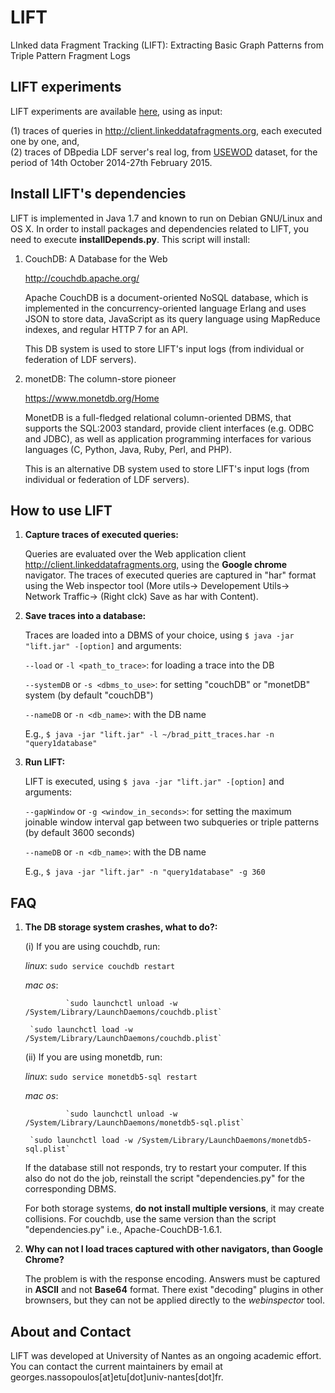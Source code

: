 # LIFT

LInked data Fragment Tracking (LIFT): Extracting Basic Graph Patterns from Triple Pattern Fragment Logs


## LIFT experiments


LIFT experiments are available [here](https://github.com/coumbaya/lift/blob/master/experiments.md), using as input:

(1) traces of queries in http://client.linkeddatafragments.org, each executed one by one, and,<br>
(2) traces of DBpedia LDF server's real log, from [USEWOD](http://usewod.org/data-sets.html) dataset, for the period of 14th October 2014-27th February 2015.


## Install LIFT's dependencies

LIFT is implemented in Java 1.7 and known to run on Debian GNU/Linux and OS X. In order to install packages and dependencies related to LIFT, you need to execute  **installDepends.py**. This script will install: 
   
   1. CouchDB: A Database for the Web
   
        http://couchdb.apache.org/

      Apache CouchDB is a document-oriented NoSQL database, which is implemented in the concurrency-oriented language 
      Erlang and uses JSON to store data, JavaScript as its query language using MapReduce indexes, and 
      regular HTTP 7 for an API. 
      
      This DB system is used to store LIFT's input logs (from individual or federation of LDF servers).
   
   2. monetDB: The column-store pioneer
      
        https://www.monetdb.org/Home

      MonetDB is a full-fledged relational column-oriented DBMS, that supports the SQL:2003 
      standard, provide client interfaces (e.g. ODBC and JDBC), as well as application programming interfaces for
      various languages (C, Python, Java, Ruby, Perl, and PHP).
   
      This is an alternative DB system used to store LIFT's input logs (from individual or federation of LDF servers).


## How to use LIFT

 1. __Capture traces of executed queries:__
   
      Queries are evaluated over the Web application client http://client.linkeddatafragments.org, using the **Google chrome** navigator. The traces of executed queries are captured in "har" format 
      using the Web inspector tool (More utils-> Developement Utils-> Network Traffic-> (Right clck) Save as har with Content).

 2. __Save traces into a database:__
      
     Traces are loaded into a DBMS of your choice, using `$ java -jar "lift.jar" -[option]` and arguments:
	
	`--load` or `-l <path_to_trace>`: for loading a trace into the DB

	`--systemDB` or `-s <dbms_to_use>`: for setting "couchDB" or "monetDB" system (by default "couchDB")

	`--nameDB` or `-n <db_name>`: with the DB name

     E.g., `$ java -jar "lift.jar" -l ~/brad_pitt_traces.har -n "query1database" `

 3. __Run LIFT:__
      
     LIFT is executed, using `$ java -jar "lift.jar" -[option]` and arguments:
	
	`--gapWindow` or `-g <window_in_seconds>`: for setting the maximum joinable window interval gap between two subqueries or triple patterns (by default 3600 seconds)

	`--nameDB` or `-n <db_name>`: with the DB name

     E.g., `$ java -jar "lift.jar" -n "query1database" -g 360 `

## FAQ

 1. __The DB storage system crashes, what to do?:__


       (i) If you are using couchdb, run:

       _linux_: `sudo service couchdb restart`

       _mac os_: 
               
                 `sudo launchctl unload -w /System/Library/LaunchDaemons/couchdb.plist`

		 `sudo launchctl load -w /System/Library/LaunchDaemons/couchdb.plist`

       (ii) If you are using monetdb, run:

       _linux_: `sudo service monetdb5-sql restart`

       _mac os_: 
 
                 `sudo launchctl unload -w /System/Library/LaunchDaemons/monetdb5-sql.plist`

		 `sudo launchctl load -w /System/Library/LaunchDaemons/monetdb5-sql.plist`
       
       If the database still not responds, try to restart your computer. If this also do not do the job, reinstall the script "dependencies.py" for the corresponding DBMS.

       For both storage systems, **do not install multiple versions**, it may create collisions. For couchdb, use the same version than the script "dependencies.py" i.e., Apache-CouchDB-1.6.1.

 2. __Why can not I load traces captured with other navigators, than Google Chrome?__

      The problem is with the response encoding. Answers must be captured in **ASCII** and not **Base64** format. There exist "decoding" plugins in other brownsers, but they can not be applied directly to the _webinspector_ tool.


## About and Contact

LIFT was developed at University of Nantes as an ongoing academic effort. You can contact the current maintainers by email at georges.nassopoulos[at]etu[dot]univ-nantes[dot]fr.

